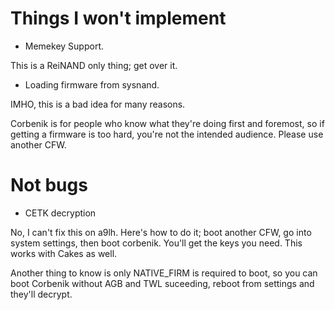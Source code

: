 Things I won't implement
==========================

 * Memekey Support.

This is a ReiNAND only thing; get over it.

 * Loading firmware from sysnand.

IMHO, this is a bad idea for many reasons.

Corbenik is for people who know what they're doing first and foremost, so if getting a firmware is too hard, you're not the intended audience. Please use another CFW.


Not bugs
=========

 * CETK decryption

No, I can't fix this on a9lh. Here's how to do it; boot another CFW, go into system settings, then boot corbenik. You'll get the keys you need. This works with Cakes as well.

Another thing to know is only NATIVE_FIRM is required to boot, so you can boot Corbenik without AGB and TWL suceeding, reboot from settings and they'll decrypt.

